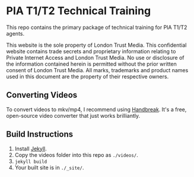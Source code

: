 # PIA T1/T2 Technical Training

This repo contains the primary package of technical training for PIA T1/T2 agents.

This website is the sole property of London Trust Media. This confidential website contains trade secrets and proprietary information relating to Private Internet Access and London Trust Media. No use or disclosure of the information contained herein is permitted without the prior written consent of London Trust Media. All marks, trademarks and product names used in this document are the property of their respective owners.


## Converting Videos

To convert videos to mkv/mp4, I recommend using [Handbreak](https://handbrake.fr). It's a free, open-source video converter that just works brilliantly.


## Build Instructions

1. Install [Jekyll](https://jekyllrb.com).
2. Copy the videos folder into this repo as `./videos/`.
3. `jekyll build`
4. Your built site is in `./_site/`.
